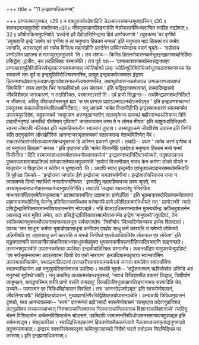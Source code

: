 +++
title = "11 इन्द्रप्राणाधिकरणम्"

+++
प्राणस्तथानुगमात् ॥29॥ न वक्तुरात्मोपदेशादिति चेदध्यात्मसम्बन्धभूमाह्यस्मिन्॥30॥ शास्त्रद्दष्ट्यातूपदेशो वामदेववत्॥31॥ जीवमुख्यप्राणलिङ्गान्नेति चेन्नोपासात्रैविध्यादाश्रित त्वादिह तद्योगात्॥32॥ कौषीतकिनामुपनिषदि 'प्रतर्दनो हवै दैवोदासिरिन्द्रस्य प्रियं धामोपजगामे ' त्युपक्रम्य 'वरं वृणीष्वे 'त्युक्तवति इन्द्रे 'त्वमेव वरं वृणीष्व यं त्वं मनुष्याय हिततमं मन्यस' इति मनुष्याय मह्यं हिततमं वरं त्वमेव जानासि, अतस्तादृशं वरं त्वमेव विचित्य मह्यन्देहीति प्रतर्दनेन प्रार्थितस्येन्द्रस्य वचनं श्रूयते-- 'सहोवाच प्राणोऽस्मि प्रज्ञात्मा तं मामायुरमृतमुपास्वे 'ति। तत्र संशयः-- किमिह हिततमोपासनकर्मभूतइन्द्रप्राणशब्दनिर्दिष्टः प्रसिद्धेन््द्रजीवः, उत तदतिरिक्तः परमात्मेति। तत्र पूर्वः पक्षः-- 'प्राणाकाशवाक्ययोस्तत्तद्वाक्यएव प्राणाकाशश्रुतिविरोधिसर्वभूतकारणत्वश्रवणवत् ज्योतिर्वाक्ये प्राक् ज्योतिःश्रुतिविरोधिसर्वभूतपादत्वश्रवणवच्च नेह स्ववाक्ये ततः पूर्वं वा इन्द्रश्रुतिविरोधिश्रवणमस्ति, प्रत्युत इन्द्रवाक्योपक्रमएव इंद्रस्य हिततमशब्दोक्तामृतत्वप्राप्त्युपायोपासनाकर्मत्वश्रवणमस्ति, तथाभूतोपासनाकर्मत्वञ्च जगत्कारणत्वव्याप्तं लिंगमिति ' तस्य तावदेव चिरं यावन्नविमोक्ष्ये अथ संपत्स्य ' इति सद्विद्यावाक्यावगतं, तस्मादिन्द्राख्यो जीवविशेषएव जगत्कारणं, न तदतिरिक्तः, परमात्माऽस्ती'ति। एवं प्राप्ते सिद्धान्तः-- अयमिन्द्रप्राणशब्दनिर्दिष्टो न जीवमात्रं, अपितु जीवादर्थान्तरभूतं ब्रह्म 'स एष प्राणएव प्रज्ञाऽऽत्माऽऽनंदोऽजरोऽमृत ' इति इन्द्रप्राणशब्दाभ्यां प्रस्तुतस्य सकलजीवासंभावितधर्मनिर्देशात्। ननु उपक्रमे 'मामेव विजानीही'ति इन्द्रस्सावधारणं स्वात्मानमेव उपास्यमुपदिदेश, तदुपपत्त्यर्थे 'त्वाष्ट्रमहनं अरुन्मुखान्यतीन् सालावृकेभ्यः प्रायच्छं बह्वीस्सन्धाअतिक्रम्य दिवि प्राहादीनतृणहं अन्तरिक्षे पौलोमान् पृथिव्यां" कालकञ्जान् तस्य मे न लोमच मीयत' इति त्वाष्ट्रवधादिभिकृत्यैः स्वस्य लोमाऽपि नहिस्यत इति महामहिमयत्त्वेन स्वात्मानं तुष्टाव। तस्मादुपक्रमे जीवविशेष उपास्य इति निर्णये सति तदनुसारेण औपसंहीरिकं आनन्दाजरामृतत्वश्रवणं स्तावकतया नेतव्यमितिचेत् मैवं। सकलजीवासंभाविताध्यात्मसंबन्धभूयस्त्वं हि अस्मिन् प्रकरणे दृश्यते। तथाहि-- प्रथमं ' त्वमेव चरणं वृणीष्व यं त्वं मनुष्याय हिततमं" मन्यस ' इति पृष्टवन्तं प्रति 'मामेव विजानीहि एतदेवाहं मनुष्याय हिततमं मन्ये यन्मां विजीनीया ' दिति परमात्मासाधारणमोक्षसाधनोपसानकर्मत्वं" इन्द्रप्राणशब्दनिर्दिष्टस्योच्यते, तदुपपादकञ्च पुष्करपलाशवाक्यप्रतिपन्नं सर्वपापाश्लेषफलमुपवर्ण्यते 'सयोमां विजानीयात् नास्य केन कर्मणा लोको मीयते न मातृवधेन न पितृवधेन न स्तेयेन न भ्रूणह्त्यये 'ति। अथापि स्यात् इन्द्रस्यैव एवंभूतफलप्रदानसामर्थ्यमस्त्विति हि पूर्वपक्षः क्रियते-- 'इन्द्रोराजा जगतोय ईशे इन्द्रोराजा जगतश्चर्षणीनां। इन्द्रोयातोवसितस्य राजा न त्वावामन्यो दिव्यो नपार्थिवो नजातोनजनिष्यत ' इत्यादिषु महामहिमत्वञ्च तस्य श्रूयते, का तस्यामृतत्वसाधनोपासनाकर्मत्वानुपपत्तिरिति। तथाऽपि 'तद्यथा रथस्यारेषु नेमिरर्पिता नाभावरावर्पिताएवमेवैताभूतमात्राः" प्रज्ञामात्रास्वर्पिताः प्रज्ञामात्राः प्राणेऽर्पिता ' इति भूतमात्राशब्दोदितानामचेतनानां प्रज्ञामात्राशब्दोदितेषु चेतनेषु प्रतिष्ठितत्वमभिधाय यत्तेषामपि प्राणे प्रतिष्ठितत्वमभिधीयते तत् ' प्राणोऽस्मी' त्यादेः प्रसिद्धेन्द्रातिरिक्तपरमात्मविषयतामन्तरेण नोपपद्यते। नहि देवताऽधिकरणन्यायेन मुक्त्यर्थीन्द्रः कञ्चिदुपासनेन अप्रसाद्य स्वयं मुक्तिं लभेत, अतः प्रसिद्धेन्द्रातिरिक्तपरमात्मोपासनमेव इन्द्रेण 'मामुपास्वे'त्युपदिष्टं, तेन स्वक्रियमाणमुक्त्यर्थोपासनावान्तरफलभूतः सर्वपापाश्लेषः 'त्रिशीर्षाण 'मित्यादिनोपन्यस्य इत्येव श्लिष्टतरं। एवञ्च 'सन साधुना कर्मणा भूयान्नोएवासाधुना कनीयान् एषह्येव साधु कर्म कारयति तं यमेभ्यो लोकेभ्यो उन्निनीषति एव उएवासाधु कर्म कारयति तं यमधो निनीषते एषलोकाधिपतिरेष लोकपाल एष लोकेश' इति मद्ध्यगतन्यपि सकलजीवासंभावितसाध्वसाधुकर्मप्रयुक्त भूयस्त्वकनीयस्त्वरीहित्यादिवचनानि सङ्गच्छते। तस्मान्मामुपास्वेति उपासनकर्मतया उपदिष्टः इन्द्रजीवातिरिक्तः परमात्मैव। कथन्तर्हीद्रेण मामुपास्वेत्युपदिष्टं 'एष सर्वभूतान्तरात्मा अपहतपाप्मा दिव्यो देव एको नारायण' इत्यादिशास्त्रदृष्ट्या स्वान्तर्यामिण उपास्यत्वाभिप्रायेण, यथाऽहमादिपदानां तत्तच्छरीरकपरमात्मपर्यतत्वं जानता वामदेवेन स्वांतर्यामिणः स्वात्म्याभिप्रायेण अहं मनुसूर्यादिसर्वात्मभाव उपदिष्टः। तथाहि श्रूयते-- 'तद्धैतत्पश्यन् ऋषिर्वामदेवः प्रतिपेदे अहं मनुरभवं सूर्यश्चे'त्यादि। ननु कथमिह अध्यात्मसंबन्धभूयस्त्वं, 'नवाचं विजिज्ञासीत वक्तारं विद्यात्, त्रिशीर्षाणं त्वाष्ट्रमहनं, यावद्ध्यस्मिन् शरीरे प्राणो वसति तावदायु' रित्यादिजीवमुख्यप्राणलिङ्गानामत्र सत्त्वादिति चेत् उच्यते-- परमात्मन एव त्रिविधमिहोपासनं विवक्षितं। तत्र 'आनन्दोऽजरोऽमृत' इति स्वरूपेणोपासनं, जीवलिंगवाक्यैः" चिद्विशिष्टयोपासनं, मुख्यप्राणलिंगैरचिद्विशिष्टतयोपासनञ्चेति। अन्यत्रापि त्रिविधामुपासनं दृश्यते, यथा आनन्दवल्ल्यां-- 'सत्यं" ज्ञानमनंतं ब्रह्मे'त्यादौ स्वरूपेणोपासनं 'तत्सृष्ट्वा तदेवानुप्राविशत् तदनुप्रविश्य सच्चत्यच्चाभवत् निरुक्तञ्चानिरुक्तञ्च निलयनञ्चानिलयऩञ्च विज्ञानञ्चाविज्ञानञ्चे' त्यादिषु चेतनं विशिष्टत्वेन अचेतनविशिष्टत्वेन चोपासनं, एवमिहापि परमात्मनस्रिविधोपासनसमाश्रयणमुपपद्यत इति सर्वमनवद्यम्। संग्रहकारिका। स्यादिंद्रस्त्विहकारणं हिततमोपासैककर्मत्वतो नैतत्साध्वजरामृताद्यनुगमादग्रे तदुक्त्यात्मकात्। इन्द्रस्य स्वशरीरकेश्वरदृशा मामित्युपासास्पदे निर्देशो घटते ततोऽस्य चिदचिद्भिन्नं परं कारणम्॥ इति इन्द्रप्राणाधिकरणम्॥
